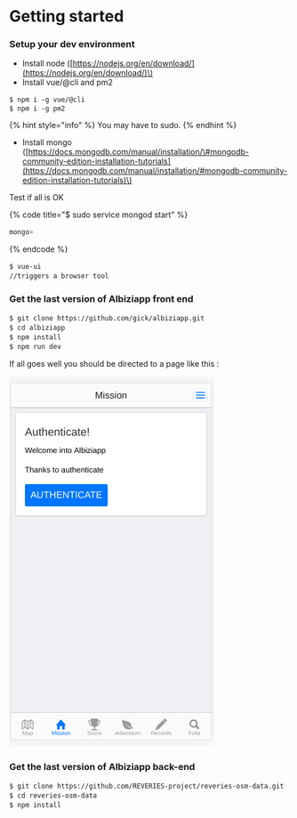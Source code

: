 # Getting started

### Setup your dev environment

* Install node \([https://nodejs.org/en/download/](https://nodejs.org/en/download/)\)
* Install vue/@cli and pm2

```
$ npm i -g vue/@cli
$ npm i -g pm2
```

{% hint style="info" %}
 You may have to sudo.
{% endhint %}

* Install mongo \([https://docs.mongodb.com/manual/installation/\#mongodb-community-edition-installation-tutorials](https://docs.mongodb.com/manual/installation/#mongodb-community-edition-installation-tutorials)\)

Test if all is OK

{% code title="$ sudo service mongod start" %}
```bash
mongo>
```
{% endcode %}

```bash
$ vue-ui
//triggers a browser tool
```

### Get the last version of Albiziapp front end

```bash
$ git clone https://github.com/gick/albiziapp.git
$ cd albiziapp
$ npm install
$ npm run dev
```

If all goes well you should be directed to a page like this :

![](../.gitbook/assets/image%20%286%29.png)





### Get the last version of Albiziapp back-end

```bash
$ git clone https://github.com/REVERIES-project/reveries-osm-data.git
$ cd reveries-osm-data
$ npm install
```

